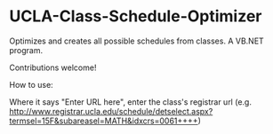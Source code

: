 # UCLA-Class-Schedule-Optimizer

Optimizes and creates all possible schedules from classes. A VB.NET program.

Contributions welcome!

How to use:

Where it says "Enter URL here", enter the class's registrar url 
(e.g. http://www.registrar.ucla.edu/schedule/detselect.aspx?termsel=15F&subareasel=MATH&idxcrs=0061++++)
